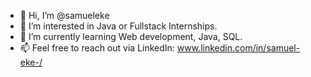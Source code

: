- 👋 Hi, I’m @samueleke
- 👀 I’m interested in Java or Fullstack Internships.
- 🌱 I’m currently learning Web development, Java, SQL.
- 📫 Feel free to reach out via LinkedIn: www.linkedin.com/in/samuel-eke-/
